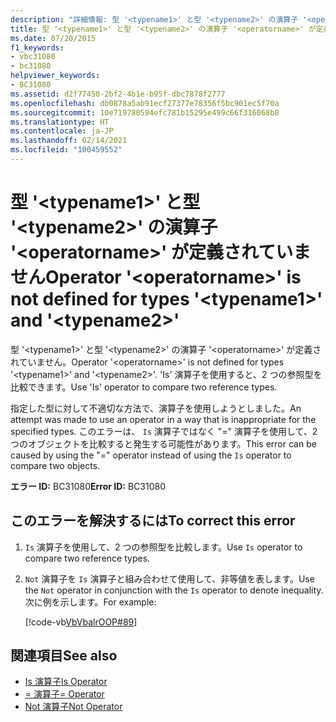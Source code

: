 ```yaml
---
description: "詳細情報: 型 '<typename1>' と型 '<typename2>' の演算子 '<operatorname>' が定義されていません"
title: 型 '<typename1>' と型 '<typename2>' の演算子 '<operatorname>' が定義されていません
ms.date: 07/20/2015
f1_keywords:
- vbc31080
- bc31080
helpviewer_keywords:
- BC31080
ms.assetid: d2f77450-2bf2-4b1e-b95f-dbc7878f2777
ms.openlocfilehash: db0878a5ab91ecf27377e78356f5bc901ec5f70a
ms.sourcegitcommit: 10e719780594efc781b15295e499c66f316068b8
ms.translationtype: HT
ms.contentlocale: ja-JP
ms.lasthandoff: 02/14/2021
ms.locfileid: "100459552"
---
```

# <a name="operator-operatorname-is-not-defined-for-types-typename1-and-typename2"></a><span data-ttu-id="4e55c-103">型 '\<typename1>' と型 '\<typename2>' の演算子 '\<operatorname>' が定義されていません</span><span class="sxs-lookup"><span data-stu-id="4e55c-103">Operator '\<operatorname>' is not defined for types '\<typename1>' and '\<typename2>'</span></span>

<span data-ttu-id="4e55c-104">型 '\<typename1>' と型 '\<typename2>' の演算子 '\<operatorname>' が定義されていません。</span><span class="sxs-lookup"><span data-stu-id="4e55c-104">Operator '\<operatorname>' is not defined for types '\<typename1>' and '\<typename2>'.</span></span> <span data-ttu-id="4e55c-105">'Is' 演算子を使用すると、2 つの参照型を比較できます。</span><span class="sxs-lookup"><span data-stu-id="4e55c-105">Use 'Is' operator to compare two reference types.</span></span>  
  
 <span data-ttu-id="4e55c-106">指定した型に対して不適切な方法で、演算子を使用しようとしました。</span><span class="sxs-lookup"><span data-stu-id="4e55c-106">An attempt was made to use an operator in a way that is inappropriate for the specified types.</span></span> <span data-ttu-id="4e55c-107">このエラーは、 `Is` 演算子ではなく "=" 演算子を使用して、2 つのオブジェクトを比較すると発生する可能性があります。</span><span class="sxs-lookup"><span data-stu-id="4e55c-107">This error can be caused by using the "=" operator instead of using the `Is` operator to compare two objects.</span></span>  
  
 <span data-ttu-id="4e55c-108">**エラー ID:** BC31080</span><span class="sxs-lookup"><span data-stu-id="4e55c-108">**Error ID:** BC31080</span></span>  
  
## <a name="to-correct-this-error"></a><span data-ttu-id="4e55c-109">このエラーを解決するには</span><span class="sxs-lookup"><span data-stu-id="4e55c-109">To correct this error</span></span>  
  
1. <span data-ttu-id="4e55c-110">`Is` 演算子を使用して、2 つの参照型を比較します。</span><span class="sxs-lookup"><span data-stu-id="4e55c-110">Use `Is` operator to compare two reference types.</span></span>  
  
2. <span data-ttu-id="4e55c-111">`Not` 演算子を `Is` 演算子と組み合わせて使用して、非等値を表します。</span><span class="sxs-lookup"><span data-stu-id="4e55c-111">Use the `Not` operator in conjunction with the `Is` operator to denote inequality.</span></span> <span data-ttu-id="4e55c-112">次に例を示します。</span><span class="sxs-lookup"><span data-stu-id="4e55c-112">For example:</span></span>  
  
     [!code-vb[VbVbalrOOP#89](~/samples/snippets/visualbasic/VS_Snippets_VBCSharp/VbVbalrOOP/VB/OOP.vb#89)]
  
## <a name="see-also"></a><span data-ttu-id="4e55c-113">関連項目</span><span class="sxs-lookup"><span data-stu-id="4e55c-113">See also</span></span>

- [<span data-ttu-id="4e55c-114">Is 演算子</span><span class="sxs-lookup"><span data-stu-id="4e55c-114">Is Operator</span></span>](../language-reference/operators/is-operator.md)
- [<span data-ttu-id="4e55c-115">= 演算子</span><span class="sxs-lookup"><span data-stu-id="4e55c-115">= Operator</span></span>](../language-reference/operators/assignment-operator.md)
- [<span data-ttu-id="4e55c-116">Not 演算子</span><span class="sxs-lookup"><span data-stu-id="4e55c-116">Not Operator</span></span>](../language-reference/operators/not-operator.md)
